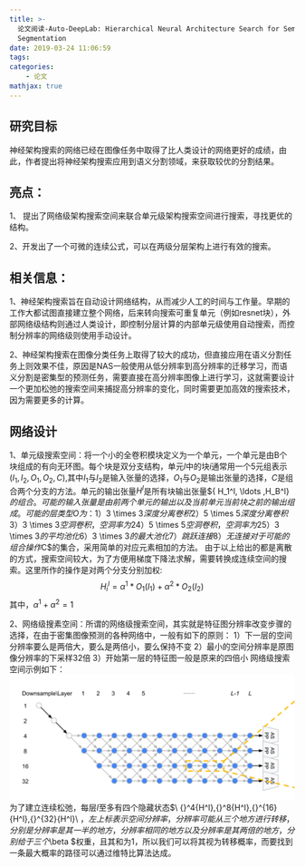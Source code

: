 ```yaml
---
title: >-
  论文阅读-Auto-DeepLab: Hierarchical Neural Architecture Search for Semantic Image
  Segmentation
date: 2019-03-24 11:06:59
tags:
categories:
    - 论文
mathjax: true
---
```



## 研究目标
神经架构搜索的网络已经在图像任务中取得了比人类设计的网络更好的成绩，由此，作者提出将神经架构搜索应用到语义分割领域，来获取较优的分割结果。
<!-- more -->
## 亮点：
1、 提出了网络级架构搜索空间来联合单元级架构搜索空间进行搜索，寻找更优的结构。

2、开发出了一个可微的连续公式，可以在两级分层架构上进行有效的搜索。
## 相关信息：
1、神经架构搜索旨在自动设计网络结构，从而减少人工的时间与工作量。早期的工作大都试图直接建立整个网络，后来转向搜索可重复单元（例如resnet块），外部网络级结构则通过人类设计，即控制分层计算的内部单元级使用自动搜索，而控制分辨率的网络级则使用手动设计。

2、神经架构搜索在图像分类任务上取得了较大的成功，但直接应用在语义分割任务上则效果不佳，原因是NAS一般使用从低分辨率到高分辨率的迁移学习，而语义分割是密集型的预测任务，需要直接在高分辨率图像上进行学习，这就需要设计一个更加松弛的搜索空间来捕捉高分辨率的变化，同时需要更加高效的搜索技术，因为需要更多的计算。
## 网络设计
1、单元级搜索空间：将一个小的全卷积模块定义为一个单元，一个单元是由B个块组成的有向无环图。每个块是双分支结构，单元$l$中的块$i$通常用一个5元组表示$({I_1},{I_2},{O_1},{O_2},C)$,其中$I_1$与$I_2$是输入张量的选择，$O_1$与$O_2$是输出张量的选择，$C$是组合两个分支的方法。单元的输出张量$H^l$是所有块输出张量$\{ H_1^l, \ldots ,H_B^l\} $的组合。可能的输入张量是由前两个单元的输出以及当前单元当前块之前的输出组成。可能的层类型O为：
 1）$3 \times 3$深度分离卷积
 2）$5 \times 5$深度分离卷积
 3）$3 \times 3$空洞卷积，空洞率为2
 4）$5 \times 5$空洞卷积，空洞率为2
 5）$3 \times 3$的平均池化
 6）$3 \times 3$的最大池化
 7）跳跃连接
 8）无连接
对于可能的组合操作$C$的集合，采用简单的对应元素相加的方法。
由于以上给出的都是离散的方式，搜索空间较大，为了方便用梯度下降法求解，需要转换成连续空间的搜索。这里所作的操作是对两个分支分别加权:
$$H_i^l = {\alpha ^1}*{O_1}({I_1}) + {\alpha ^2}*{O_2}({I_2})$$
其中，${\alpha ^1} + {\alpha ^2} = 1$

2、网络级搜素空间：所谓的网络级搜索空间，其实就是特征图分辨率改变步骤的选择，在由于密集图像预测的各种网络中，一般有如下的原则：
1）下一层的空间分辨率要么是两倍大，要么是两倍小，要么保持不变
2）最小的空间分辨率是原图像分辨率的下采样32倍
3）开始第一层的特征图一般是原来的四倍小
网络级搜索空间示例如下：
![](/img/net.png)
为了建立连续松弛，每层$l$至多有四个隐藏状态$\ {}^4{H^l},{}^8{H^l},{}^{16}{H^l},{}^{32}{H^l}\ $，左上标表示空间分辨率，分辨率可能从三个地方进行转移，分别是分辨率是其一半的地方，分辨率相同的地方以及分辨率是其两倍的地方，分别给于三个$\beta $权重，且其和为1，所以我们可以将其视为转移概率，而要找到一条最大概率的路径可以通过维特比算法达成。
